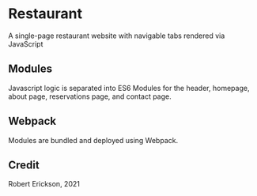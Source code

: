 # Restaurant

A single-page restaurant website with navigable tabs rendered via JavaScript

## Modules

Javascript logic is separated into ES6 Modules for the header, homepage, about page, reservations page, and contact page.

## Webpack

Modules are bundled and deployed using Webpack.

## Credit

Robert Erickson, 2021